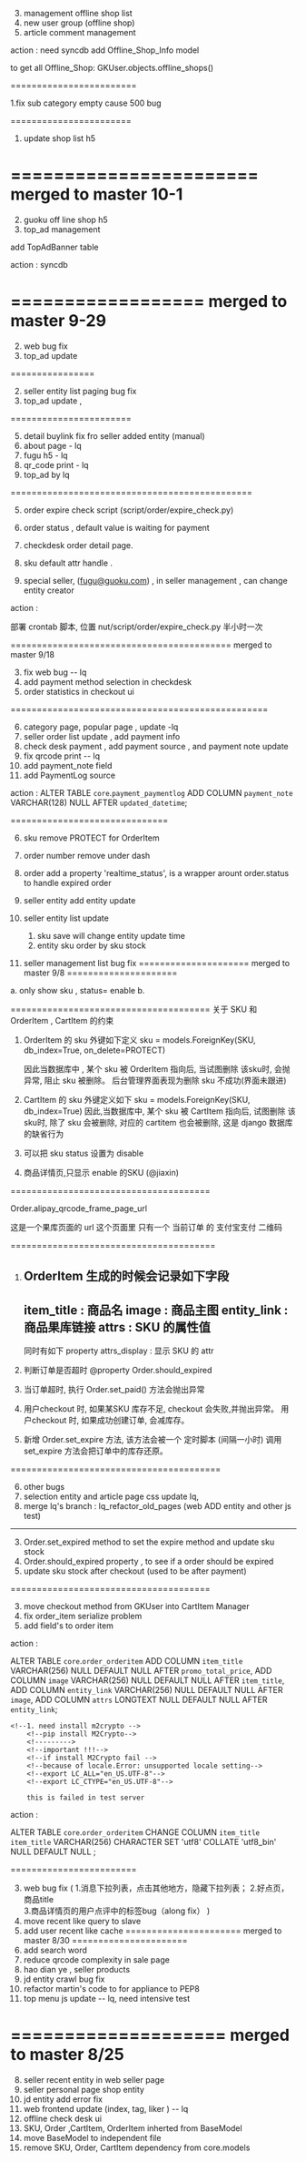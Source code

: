 3.  management offline shop list 
2.  new user group (offline shop)
1.  article comment management 

action : need syncdb 
        add Offline_Shop_Info model 
        

to get all Offline_Shop: GKUser.objects.offline_shops()




========================

1.fix sub category empty cause 500 bug

=======================

1.  update shop list h5

=======================
merged to master 10-1
=======================

2. guoku off line shop h5 
1. top_ad management 

 add TopAdBanner table

action : 
    syncdb 
    
    
    

==================
merged to master  9-29 
==================

2. web bug fix  
1. top_ad update  

================

2. seller entity list paging bug fix 
1. top_ad update ,  

=======================

5. detail buylink fix fro seller added entity (manual)
4. about page - lq 
3. fugu h5  - lq 
2. qr_code print - lq
1. top_ad by lq 

==============================================

5. order expire check script (script/order/expire_check.py)
4. order status , default value is waiting for payment 
3. checkdesk order detail page. 

2. sku default attr handle . 
1. special seller, (fugu@guoku.com) , in seller management , can change entity creator

action : 

部署 crontab 脚本, 
位置 nut/script/order/expire_check.py
半小时一次


==========================================
merged to master 9/18 



3.  fix web bug -- lq 
2.  add payment method selection in checkdesk 
1.  order statistics in checkout ui

=================================================

6.  category page, popular page , update -lq
5.  seller order list update , add payment info 
4.  check desk payment , add payment source , and payment note update
3.  fix qrcode print -- lq
2.  add payment_note field
1.  add PaymentLog source 

action : 
ALTER TABLE `core`.`payment_paymentlog` 
ADD COLUMN `payment_note` VARCHAR(128) NULL AFTER `updated_datetime`;


==============================

6.  sku remove PROTECT for OrderItem 
5.  order number remove under dash 

4.  order add a property 'realtime_status', is a wrapper arount order.status
    to handle expired order 
    
3.  seller entity add entity update
   
2.  seller entity list update
    1. sku save will change entity update time 
    2. entity sku order by sku stock
    
1.  seller management list bug fix 
=====================
merged to master 9/8
=====================

a.  only show sku , status= enable 
b. 

======================================
关于 SKU 和 OrderItem , CartItem 的约束


1. OrderItem 的 sku 外键如下定义
        sku = models.ForeignKey(SKU, db_index=True, on_delete=PROTECT)
        
    因此当数据库中 , 某个 sku 被 OrderItem 指向后, 当试图删除 该sku时, 
    会抛异常, 阻止 sku 被删除。 后台管理界面表现为删除 sku 不成功(界面未跟进)
    
2. CartItem 的 sku 外键定义如下
        sku = models.ForeignKey(SKU, db_index=True)
    因此,当数据库中, 某个 sku 被 CartItem 指向后, 试图删除 该sku时,
    除了 sku 会被删除, 对应的 cartitem 也会被删除, 
    这是 django 数据库的缺省行为
    
3. 可以把 sku status 设置为 disable 


4. 商品详情页,只显示 enable 的SKU (@jiaxin)

======================================

Order.alipay_qrcode_frame_page_url

这是一个果库页面的 url
这个页面里 只有一个 当前订单 的 支付宝支付 二维码
 
=======================================
1. OrderItem 生成的时候会记录如下字段
    ------------------
    item_title : 商品名
    image : 商品主图
    entity_link : 商品果库链接
    attrs : SKU 的属性值
    ------------------
    同时有如下 property 
    attrs_display : 显示 SKU 的 attr
    
2. 判断订单是否超时
    @property 
    Order.should_expired 
    
3. 当订单超时, 执行 Order.set_paid() 方法会抛出异常

4. 用户checkout 时, 如果某SKU 库存不足, checkout 会失败,并抛出异常。
用户checkout 时, 如果成功创建订单, 会减库存。

5. 新增 Order.set_expire 方法, 该方法会被一个 定时脚本 (间隔一小时) 调用
set_expire 方法会把订单中的库存还原。

========================================


6. other bugs 
5. selection entity and article page css update lq,
4. merge lq's branch  :  lq_refactor_old_pages (web ADD entity  and other js test)

------------

3. Order.set_expired method to set the expire method and update sku stock 
2. Order.should_expired  property , to see if a order should be expired
1. update sku stock after checkout (used to be after payment)

======================================

3.  move checkout method from GKUser into CartItem Manager
2.  fix order_item serialize problem 
1.  add field's to order item 

action : 

ALTER TABLE `core`.`order_orderitem` 
ADD COLUMN `item_title` VARCHAR(256) NULL DEFAULT NULL AFTER `promo_total_price`,
ADD COLUMN `image` VARCHAR(256) NULL DEFAULT NULL AFTER `item_title`,
ADD COLUMN `entity_link` VARCHAR(256) NULL DEFAULT NULL AFTER `image`,
ADD COLUMN `attrs` LONGTEXT NULL DEFAULT NULL AFTER `entity_link`;

<!--action -->
    <!--1. need install m2crypto -->
        <!--pip install M2Crypto-->
        <!--------->
        <!--important !!!-->
        <!--if install M2Crypto fail -->
        <!--because of locale.Error: unsupported locale setting-->
        <!--export LC_ALL="en_US.UTF-8"-->
        <!--export LC_CTYPE="en_US.UTF-8"-->
        
        this is failed in test server 


action : 

ALTER TABLE `core`.`order_orderitem` 
CHANGE COLUMN `item_title` `item_title` VARCHAR(256) CHARACTER SET 'utf8' COLLATE 'utf8_bin' NULL DEFAULT NULL ;

========================

3. web bug fix (
    1.消息下拉列表，点击其他地方，隐藏下拉列表；
    2.好点页，商品title  
    3.商品详情页的用户点评中的标签bug（along fix）
    )
2. move recent like query to slave 
1. add user recent like cache
======================
merged to master 8/30 
======================
6.  add search word 
5.  reduce qrcode complexity in sale page 
4.  hao dian ye ,  seller products 
3.  jd entity crawl bug fix 
2.  refactor martin's code to for appliance to PEP8 
1.  top menu js update -- lq, need intensive test 

====================
merged to master 8/25
====================
8. seller recent entity in web seller page 
7. seller personal page shop entity 
6. jd entity add error fix 
5. web frontend update (index, tag, liker ) -- lq 
4. offline check desk ui
3. SKU, Order ,CartItem, OrderItem inherted from BaseModel
2. move BaseModel to independent file
1. remove SKU, Order, CartItem dependency from core.models